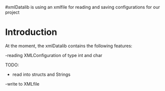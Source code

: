 #xmlDatalib is using an xmlfile for reading and saving configurations for our project

# Introduction #

At the moment, the xmlDatalib contains the following features:

-reading XMLConfiguration of type int and char

TODO:

- read into structs and Strings

-write to XMLfile